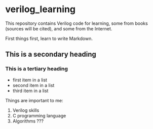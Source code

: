 # verilog_learning
This repository contains Verilog code for learning, some from books (sources will be cited), and some from the Internet.

First things first, learn to write Markdown.
## This is a secondary heading

### This is a tertiary heading

* first item in a list
* second item in a list
* third item in a list

Things are important to me:
1. Verilog skills
2. C programming language
3. Algorithms ???
